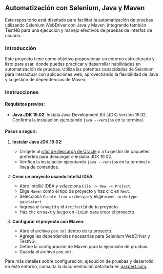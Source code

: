 ## Automatización con Selenium, Java y Maven

Este repositorio está diseñado para facilitar la automatización de pruebas utilizando Selenium WebDriver con Java y Maven, integrando también TestNG para una ejecución y manejo efectivos de pruebas de interfaz de usuario.

### Introducción

Este proyecto tiene como objetivo proporcionar un entorno estructurado y listo para usar, donde puedas practicar y desarrollar habilidades en automatización de pruebas. Utiliza las potentes capacidades de Selenium para interactuar con aplicaciones web, aprovechando la flexibilidad de Java y la gestión de dependencias de Maven.

### Instrucciones

#### Requisitos previos:
- **Java JDK 19.02**: Instala Java Development Kit (JDK) versión 19.02. Confirma la instalación ejecutando `java --version` en tu terminal.

#### Pasos a seguir:
1. **Instalar Java JDK 19.02**:
   - Dirígete al [sitio de descarga de Oracle](https://www.oracle.com/java/technologies/javase/javase-jdk8-downloads.html) o a tu gestor de paquetes preferido para descargar e instalar JDK 19.02.
   - Verifica la instalación ejecutando `java --version` en tu terminal o línea de comandos.


2. **Crear un proyecto usando IntelliJ IDEA**:
   - Abre IntelliJ IDEA y selecciona `File -> New -> Project`.
   - Elige `Maven` como el tipo de proyecto y haz clic en `Next`.
   - Selecciona `Create from archetype` y elige `maven-archetype-quickstart`.
   - Ingresa el `GroupId` y el `ArtifactId` de tu proyecto.
   - Haz clic en `Next` y luego en `Finish` para crear el proyecto.

3. **Configurar el proyecto con Maven**:
   - Abre el archivo `pom.xml` dentro de tu proyecto.
   - Agrega las dependencias necesarias para Selenium WebDriver y TestNG.
   - Define la configuración de Maven para la ejecución de pruebas.
   - Guarda el archivo `pom.xml`.


Para más detalles sobre configuración, ejecución de pruebas y desarrollo en este entorno, consulta la documentación detallada en [qaxpert.com](https://qaxpert.com).
